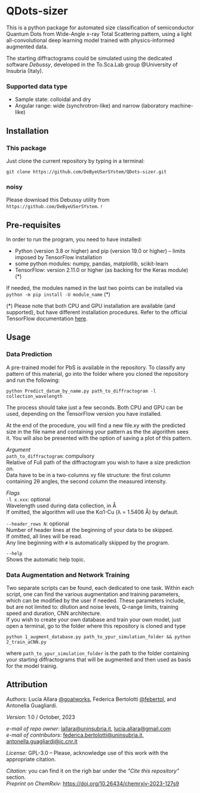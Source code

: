 # QDots-sizer

This is a python package for automated size classification of semiconductor Quantum Dots
from Wide-Angle x-ray Total Scattering pattern, using a light all-convolutional deep
learning model trained with physics-informed augmented data.

The starting diffractograms could be simulated using the dedicated software _Debussy_, 
developed in the To.Sca.Lab group @University of Insubria (Italy).

### Supported data type
 * Sample state: colloidal and dry
 * Angular range: wide (synchrotron-like) and narrow (laboratory machine-like)


## Installation
### This package
Just clone the current repository by typing in a terminal:
```
git clone https://github.com/DeByeUSerSYstem/QDots-sizer.git
```
### noisy
Please download this Debussy utility from `https://github.com/DeByeUSerSYstem`. `!`


## Pre-requisites
In order to run the program, you need to have installed:

 * Python (version 3.8 or higher) and pip (version 19.0 or higher) – limits imposed by TensorFlow installation
 * some python modules: numpy, pandas, matplotlib, scikit-learn
 * TensorFlow: version 2.11.0 or higher (as backing for the Keras module) (\*)

If needed, the modules named in the last two points can be installed via `python -m pip install -U module_name`  (\*)

(\*) Please note that both CPU and GPU installation are available (and supported), but
have different installation procedures. Refer to the official TensorFlow documentation
<a href="https://www.tensorflow.org/install">here</a>.


## Usage

### Data Prediction
A pre-trained model for PbS is available in the repository. To classify any pattern
of this material, go into the folder where you cloned the repository and run the following:
```
python Predict_datum_by_name.py path_to_diffractogram -l collection_wavelength
```
The process should take just a few seconds. Both CPU and GPU can be used, depending
on the TensorFlow version you have installed.

At the end of the procedure, you will find a new file.xy with the predicted size in the file name and
containing your pattern as the the algorithm sees it. You will also be presented with the option 
of saving a plot of this pattern.

_Argument_<br/>
`path_to_diffractogram`: compulsory<br/>
Relative of Full path of the diffractogram you wish to have a size prediction on.<br/>
Data have to be in a two-columns xy file structure: the first column containing 2θ angles,
the second column the measured intensity.

_Flags_<br/>
`-l x.xxx`: optional<br/>
Wavelength used during data collection, in Å<br/> 
If omitted, the algorithm will use the Kα1-Cu (λ = 1.5406 Å) by default.

`--header_rows N`: optional<br/>
Number of header lines at the beginning of your data to be skipped.<br/> 
If omitted, all lines will be read.<br/>
Any line beginning with `#` is automatically skipped by the program.

`--help`<br/>
Shows the automatic help topic.

### Data Augmentation and Network Training
Two separate scripts can be found, each dedicated to one task.
Within each script, one can find the various augmentation and training parameters, 
which can be modified by the user if needed. These parameters include, but are not limited
to: dilution and noise levels, Q-range limits, training speed and duration, CNN architecture.<br/>
If you wish to create your own database and train your own model, just open a terminal, 
go to the folder where this repository is cloned and type
```
python 1_augment_database.py path_to_ypur_simulation_folder && python 2_train_aCNN.py
```
where `path_to_ypur_simulation_folder` is the path to the folder containing your starting diffractograms
that will be augmented and then used as basis for the model trainig.


## Attribution
*Authors:*
Lucia Allara <a href="https://github.com/goatworks">@goatworks</a>,
Federica Bertolotti <a href="https://github.com/febertol">@febertol</a>,
and Antonella Guagliardi.

*Version:* 1.0 / October, 2023

*e-mail of repo owner*: lallara@uninsubria.it, lucia.allara@gmail.com<br/>
*e-mail of contributors*: federica.bertolotti@uninsubria.it, antonella.guagliardi@ic.cnr.it

*License:* GPL-3.0 – Please, acknowledge use of this work with the appropriate citation.

*Citation:* you can find it on the righ bar under the *"Cite this repository"* section.<br/>
*Preprint on ChemRxiv*: https://doi.org/10.26434/chemrxiv-2023-127s9
